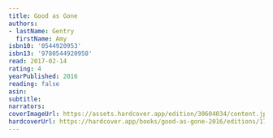 ```yaml
---
title: Good as Gone
authors:
- lastName: Gentry
  firstName: Amy
isbn10: '0544920953'
isbn13: '9780544920958'
read: 2017-02-14
rating: 4
yearPublished: 2016
reading: false
asin:
subtitle:
narrators:
coverImageUrl: https://assets.hardcover.app/edition/30604034/content.jpeg
hardcoverUrl: https://hardcover.app/books/good-as-gone-2016/editions/17930753
---
```

